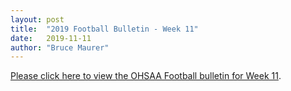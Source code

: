 ```yaml
---
layout: post
title:  "2019 Football Bulletin - Week 11"
date:   2019-11-11
author: "Bruce Maurer"
---
```


[Please click here to view the OHSAA Football bulletin for Week
11](https://storage.googleapis.com/ohsaa-websites/bulletins/2019/2019%20Week%2011%20Bulletin.pdf).
